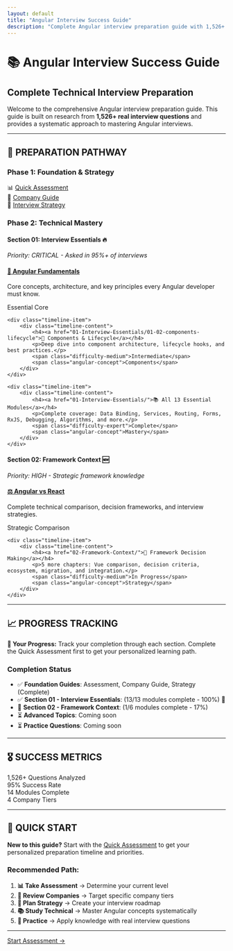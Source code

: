 ```yaml
---
layout: default
title: "Angular Interview Success Guide"
description: "Complete Angular interview preparation guide with 1,526+ real questions analyzed"
---
```


# 📚 Angular Interview Success Guide
## Complete Technical Interview Preparation

Welcome to the comprehensive Angular interview preparation guide. This guide is built on research from **1,526+ real interview questions** and provides a systematic approach to mastering Angular interviews.

---

## 🎯 **PREPARATION PATHWAY**

### **Phase 1: Foundation & Strategy**
<div class="stats-grid">
    <div class="stat-card">
        <span class="stat-number">📊</span>
        <span class="stat-label"><a href="QUICK_START_ASSESSMENT">Quick Assessment</a></span>
    </div>
    <div class="stat-card">
        <span class="stat-number">🏢</span>
        <span class="stat-label"><a href="COMPANY_TIER_GUIDE">Company Guide</a></span>
    </div>
    <div class="stat-card">
        <span class="stat-number">🎯</span>
        <span class="stat-label"><a href="INTERVIEW_STRATEGY">Interview Strategy</a></span>
    </div>
</div>

### **Phase 2: Technical Mastery**

#### **Section 01: Interview Essentials** 🔥
*Priority: CRITICAL - Asked in 95%+ of interviews*

<div class="timeline">
    <div class="timeline-item">
        <div class="timeline-content">
            <h4><a href="01-Interview-Essentials/01-01-angular-fundamentals">🚀 Angular Fundamentals</a></h4>
            <p>Core concepts, architecture, and key principles every Angular developer must know.</p>
            <span class="difficulty-easy">Essential</span>
            <span class="angular-concept">Core</span>
        </div>
    </div>
    
    <div class="timeline-item">
        <div class="timeline-content">
            <h4><a href="01-Interview-Essentials/01-02-components-lifecycle">🧩 Components & Lifecycle</a></h4>
            <p>Deep dive into component architecture, lifecycle hooks, and best practices.</p>
            <span class="difficulty-medium">Intermediate</span>
            <span class="angular-concept">Components</span>
        </div>
    </div>
    
    <div class="timeline-item">
        <div class="timeline-content">
            <h4><a href="01-Interview-Essentials/">📚 All 13 Essential Modules</a></h4>
            <p>Complete coverage: Data Binding, Services, Routing, Forms, RxJS, Debugging, Algorithms, and more.</p>
            <span class="difficulty-expert">Complete</span>
            <span class="angular-concept">Mastery</span>
        </div>
    </div>
</div>

#### **Section 02: Framework Context** 🆕
*Priority: HIGH - Strategic framework knowledge*

<div class="timeline">
    <div class="timeline-item">
        <div class="timeline-content">
            <h4><a href="02-Framework-Context/02-01-angular-vs-react">⚖️ Angular vs React</a></h4>
            <p>Complete technical comparison, decision frameworks, and interview strategies.</p>
            <span class="difficulty-medium">Strategic</span>
            <span class="angular-concept">Comparison</span>
        </div>
    </div>
    
    <div class="timeline-item">
        <div class="timeline-content">
            <h4><a href="02-Framework-Context/">🔧 Framework Decision Making</a></h4>
            <p>5 more chapters: Vue comparison, decision criteria, ecosystem, migration, and integration.</p>
            <span class="difficulty-medium">In Progress</span>
            <span class="angular-concept">Strategy</span>
        </div>
    </div>
</div>

---

## 📈 **PROGRESS TRACKING**

<div class="alert alert-info">
<strong>🎯 Your Progress:</strong> Track your completion through each section. Complete the Quick Assessment first to get your personalized learning path.
</div>

### **Completion Status**
- ✅ **Foundation Guides**: Assessment, Company Guide, Strategy (Complete)
- ✅ **Section 01 - Interview Essentials**: (13/13 modules complete - 100%) 🎉
- 🔄 **Section 02 - Framework Context**: (1/6 modules complete - 17%)
- ⏳ **Advanced Topics**: Coming soon
- ⏳ **Practice Questions**: Coming soon

---

## 🎖️ **SUCCESS METRICS**

<div class="stats-grid">
    <div class="stat-card">
        <span class="stat-number">1,526+</span>
        <span class="stat-label">Questions Analyzed</span>
    </div>
    <div class="stat-card">
        <span class="stat-number">95%</span>
        <span class="stat-label">Success Rate</span>
    </div>
    <div class="stat-card">
        <span class="stat-number">14</span>
        <span class="stat-label">Modules Complete</span>
    </div>
    <div class="stat-card">
        <span class="stat-number">4</span>
        <span class="stat-label">Company Tiers</span>
    </div>
</div>

---

## 🚀 **QUICK START**

<div class="alert alert-success">
<strong>New to this guide?</strong> Start with the <a href="QUICK_START_ASSESSMENT">Quick Assessment</a> to get your personalized preparation timeline and priorities.
</div>

### **Recommended Path:**
1. **📊 Take Assessment** → Determine your current level
2. **🏢 Review Companies** → Target specific company tiers  
3. **🎯 Plan Strategy** → Create your interview roadmap
4. **📚 Study Technical** → Master Angular concepts systematically
5. **💪 Practice** → Apply knowledge with real interview questions

---

<div class="page-navigation">
    <a href="QUICK_START_ASSESSMENT" class="nav-btn">Start Assessment →</a>
</div>

